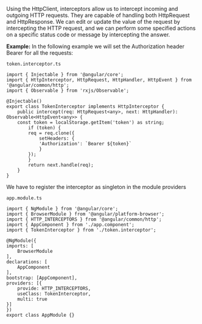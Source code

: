 Using the HttpClient, interceptors allow us to intercept incoming and outgoing HTTP requests. They are capable of handling both HttpRequest and HttpResponse. We can edit or update the value of the request by intercepting the HTTP request, and we can perform some specified actions on a specific status code or message by intercepting the answer.

**Example:** In the following example we will set the Authorization header Bearer for all the requests:

```plaintext
token.interceptor.ts

import { Injectable } from '@angular/core';
import { HttpInterceptor, HttpRequest, HttpHandler, HttpEvent } from '@angular/common/http';
import { Observable } from 'rxjs/Observable';

@Injectable()
export class TokenInterceptor implements HttpInterceptor {
    public intercept(req: HttpRequest<any>, next: HttpHandler): Observable<HttpEvent<any>> {
    const token = localStorage.getItem('token') as string;
        if (token) {
        req = req.clone({
            setHeaders: {
            'Authorization': `Bearer ${token}`
            }
        });
        }
        return next.handle(req);
    }
}
```

We have to register the interceptor as singleton in the module providers

```plaintext
app.module.ts

import { NgModule } from '@angular/core';
import { BrowserModule } from '@angular/platform-browser';
import { HTTP_INTERCEPTORS } from '@angular/common/http';
import { AppComponent } from './app.component';
import { TokenInterceptor } from './token.interceptor';

@NgModule({
imports: [
    BrowserModule
],
declarations: [
    AppComponent
],
bootstrap: [AppComponent],
providers: [{
    provide: HTTP_INTERCEPTORS,
    useClass: TokenInterceptor,
    multi: true
}]
})
export class AppModule {}
```
